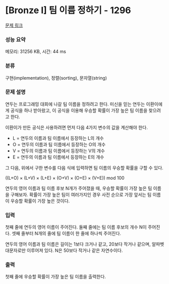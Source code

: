 # [Bronze I] 팀 이름 정하기 - 1296 

[문제 링크](https://www.acmicpc.net/problem/1296) 

### 성능 요약

메모리: 31256 KB, 시간: 44 ms

### 분류

구현(implementation), 정렬(sorting), 문자열(string)

### 문제 설명

<p style="user-select: auto;">연두는 프로그래밍 대회에 나갈 팀 이름을 정하려고 한다. 미신을 믿는 연두는 이환이에게 공식을 하나 받아왔고, 이 공식을 이용해 우승할 확률이 가장 높은 팀 이름을 찾으려고 한다.</p>

<p style="user-select: auto;">이환이가 만든 공식은 사용하려면 먼저 다음 4가지 변수의 값을 계산해야 한다.</p>

<ul style="user-select: auto;">
	<li style="user-select: auto;">L = 연두의 이름과 팀 이름에서 등장하는 L의 개수</li>
	<li style="user-select: auto;">O = 연두의 이름과 팀 이름에서 등장하는 O의 개수</li>
	<li style="user-select: auto;">V = 연두의 이름과 팀 이름에서 등장하는 V의 개수</li>
	<li style="user-select: auto;">E = 연두의 이름과 팀 이름에서 등장하는 E의 개수</li>
</ul>

<p style="user-select: auto;">그 다음, 위에서 구한 변수를 다음 식에 입력하면 팀 이름의 우승할 확률을 구할 수 있다.</p>

<p style="user-select: auto;">((L+O) × (L+V) × (L+E) × (O+V) × (O+E) × (V+E)) mod 100</p>

<p style="user-select: auto;">연두의 영어 이름과 팀 이름 후보 N개가 주어졌을 때, 우승할 확률이 가장 높은 팀 이름을 구해보자. 확률이 가장 높은 팀이 여러가지인 경우 사전 순으로 가장 앞서는 팀 이름이 우승할 확률이 가장 높은 것이다.</p>

### 입력 

 <p style="user-select: auto;">첫째 줄에 연두의 영어 이름이 주어진다. 둘째 줄에는 팀 이름 후보의 개수 N이 주어진다. 셋째 줄부터 N개의 줄에 팀 이름이 한 줄에 하나씩 주어진다.</p>

<p style="user-select: auto;">연두의 영어 이름과 팀 이름은 길이는 1보다 크거나 같고, 20보다 작거나 같으며, 알파벳 대문자로만 이루어져 있다. N은 50보다 작거나 같은 자연수이다.</p>

### 출력 

 <p style="user-select: auto;">첫째 줄에 우승할 확률이 가장 높은 팀 이름을 출력한다.</p>

